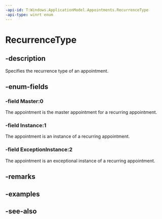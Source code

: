 ```yaml
---
-api-id: T:Windows.ApplicationModel.Appointments.RecurrenceType
-api-type: winrt enum
---
```


<!-- Enumeration syntax
public enum Windows.ApplicationModel.Appointments.RecurrenceType : int
-->

# RecurrenceType

## -description
Specifies the recurrence type of an appointment.

## -enum-fields
### -field Master:0
The appointment is the master appointment for a recurring appointment.

### -field Instance:1
The appointment is an instance of a recurring appointment.

### -field ExceptionInstance:2
The appointment is an exceptional instance of a recurring appointment.


## -remarks

## -examples

## -see-also